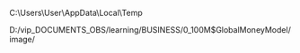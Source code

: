 C:\Users\User\AppData\Local\Temp

D:/vip_DOCUMENTS_OBS/learning/BUSINESS/0_100M$GlobalMoneyModel/image/
